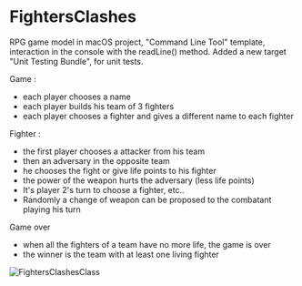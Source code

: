 # FightersClashes
RPG game model in macOS project, "Command Line Tool" template, 
interaction in the console with the readLine() method. 
Added a new target "Unit Testing Bundle", for unit tests.

Game :
- each player chooses a name
- each player builds his team of 3 fighters
- each player chooses a fighter and gives a different name to each fighter

Fighter :
- the first player chooses a attacker from his team
- then an adversary in the opposite team
- he chooses the fight or give life points to his fighter
- the power of the weapon hurts the adversary (less life points)
- It's player 2's turn to choose a fighter, etc..
- Randomly a change of weapon can be proposed to the combatant playing his turn

Game over
- when all the fighters of a team have no more life, the game is over
- the winner is the team with at least one living fighter

![FightersClashesClass](https://user-images.githubusercontent.com/47221695/127015672-abc106a6-b9e1-4ada-b885-cb75f46d8759.png)
